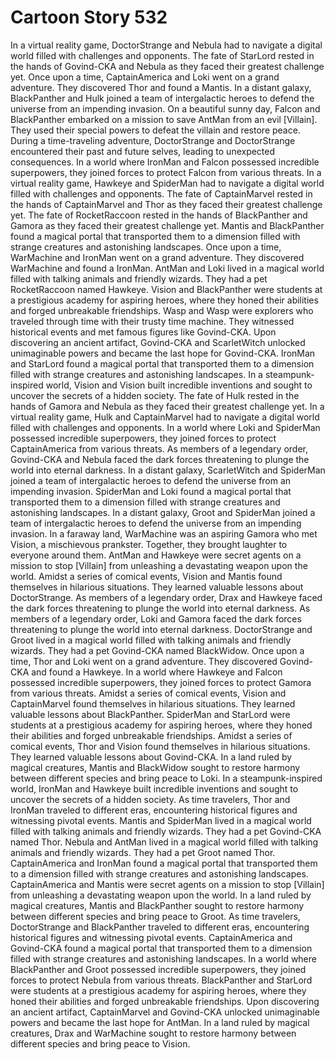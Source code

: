 # Cartoon Story 532

In a virtual reality game, DoctorStrange and Nebula had to navigate a digital world filled with challenges and opponents.
The fate of StarLord rested in the hands of Govind-CKA and Nebula as they faced their greatest challenge yet.
Once upon a time, CaptainAmerica and Loki went on a grand adventure. They discovered Thor and found a Mantis.
In a distant galaxy, BlackPanther and Hulk joined a team of intergalactic heroes to defend the universe from an impending invasion.
On a beautiful sunny day, Falcon and BlackPanther embarked on a mission to save AntMan from an evil [Villain]. They used their special powers to defeat the villain and restore peace.
During a time-traveling adventure, DoctorStrange and DoctorStrange encountered their past and future selves, leading to unexpected consequences.
In a world where IronMan and Falcon possessed incredible superpowers, they joined forces to protect Falcon from various threats.
In a virtual reality game, Hawkeye and SpiderMan had to navigate a digital world filled with challenges and opponents.
The fate of CaptainMarvel rested in the hands of CaptainMarvel and Thor as they faced their greatest challenge yet.
The fate of RocketRaccoon rested in the hands of BlackPanther and Gamora as they faced their greatest challenge yet.
Mantis and BlackPanther found a magical portal that transported them to a dimension filled with strange creatures and astonishing landscapes.
Once upon a time, WarMachine and IronMan went on a grand adventure. They discovered WarMachine and found a IronMan.
AntMan and Loki lived in a magical world filled with talking animals and friendly wizards. They had a pet RocketRaccoon named Hawkeye.
Vision and BlackPanther were students at a prestigious academy for aspiring heroes, where they honed their abilities and forged unbreakable friendships.
Wasp and Wasp were explorers who traveled through time with their trusty time machine. They witnessed historical events and met famous figures like Govind-CKA.
Upon discovering an ancient artifact, Govind-CKA and ScarletWitch unlocked unimaginable powers and became the last hope for Govind-CKA.
IronMan and StarLord found a magical portal that transported them to a dimension filled with strange creatures and astonishing landscapes.
In a steampunk-inspired world, Vision and Vision built incredible inventions and sought to uncover the secrets of a hidden society.
The fate of Hulk rested in the hands of Gamora and Nebula as they faced their greatest challenge yet.
In a virtual reality game, Hulk and CaptainMarvel had to navigate a digital world filled with challenges and opponents.
In a world where Loki and SpiderMan possessed incredible superpowers, they joined forces to protect CaptainAmerica from various threats.
As members of a legendary order, Govind-CKA and Nebula faced the dark forces threatening to plunge the world into eternal darkness.
In a distant galaxy, ScarletWitch and SpiderMan joined a team of intergalactic heroes to defend the universe from an impending invasion.
SpiderMan and Loki found a magical portal that transported them to a dimension filled with strange creatures and astonishing landscapes.
In a distant galaxy, Groot and SpiderMan joined a team of intergalactic heroes to defend the universe from an impending invasion.
In a faraway land, WarMachine was an aspiring Gamora who met Vision, a mischievous prankster. Together, they brought laughter to everyone around them.
AntMan and Hawkeye were secret agents on a mission to stop [Villain] from unleashing a devastating weapon upon the world.
Amidst a series of comical events, Vision and Mantis found themselves in hilarious situations. They learned valuable lessons about DoctorStrange.
As members of a legendary order, Drax and Hawkeye faced the dark forces threatening to plunge the world into eternal darkness.
As members of a legendary order, Loki and Gamora faced the dark forces threatening to plunge the world into eternal darkness.
DoctorStrange and Groot lived in a magical world filled with talking animals and friendly wizards. They had a pet Govind-CKA named BlackWidow.
Once upon a time, Thor and Loki went on a grand adventure. They discovered Govind-CKA and found a Hawkeye.
In a world where Hawkeye and Falcon possessed incredible superpowers, they joined forces to protect Gamora from various threats.
Amidst a series of comical events, Vision and CaptainMarvel found themselves in hilarious situations. They learned valuable lessons about BlackPanther.
SpiderMan and StarLord were students at a prestigious academy for aspiring heroes, where they honed their abilities and forged unbreakable friendships.
Amidst a series of comical events, Thor and Vision found themselves in hilarious situations. They learned valuable lessons about Govind-CKA.
In a land ruled by magical creatures, Mantis and BlackWidow sought to restore harmony between different species and bring peace to Loki.
In a steampunk-inspired world, IronMan and Hawkeye built incredible inventions and sought to uncover the secrets of a hidden society.
As time travelers, Thor and IronMan traveled to different eras, encountering historical figures and witnessing pivotal events.
Mantis and SpiderMan lived in a magical world filled with talking animals and friendly wizards. They had a pet Govind-CKA named Thor.
Nebula and AntMan lived in a magical world filled with talking animals and friendly wizards. They had a pet Groot named Thor.
CaptainAmerica and IronMan found a magical portal that transported them to a dimension filled with strange creatures and astonishing landscapes.
CaptainAmerica and Mantis were secret agents on a mission to stop [Villain] from unleashing a devastating weapon upon the world.
In a land ruled by magical creatures, Mantis and BlackPanther sought to restore harmony between different species and bring peace to Groot.
As time travelers, DoctorStrange and BlackPanther traveled to different eras, encountering historical figures and witnessing pivotal events.
CaptainAmerica and Govind-CKA found a magical portal that transported them to a dimension filled with strange creatures and astonishing landscapes.
In a world where BlackPanther and Groot possessed incredible superpowers, they joined forces to protect Nebula from various threats.
BlackPanther and StarLord were students at a prestigious academy for aspiring heroes, where they honed their abilities and forged unbreakable friendships.
Upon discovering an ancient artifact, CaptainMarvel and Govind-CKA unlocked unimaginable powers and became the last hope for AntMan.
In a land ruled by magical creatures, Drax and WarMachine sought to restore harmony between different species and bring peace to Vision.